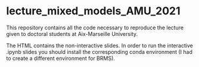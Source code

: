 # lecture_mixed_models_AMU_2021

This repository contains all the code necessary to reproduce the lecture given to doctoral students at Aix-Marseille University.

The HTML contains the non-interactive slides. In order to run the interactive .ipynb slides you should install the corresponding conda environment (I had to create a different environment for BRMS).

###
